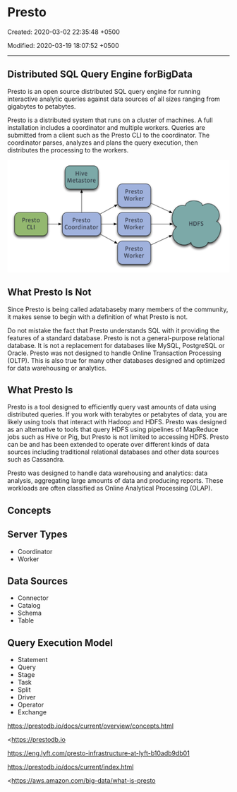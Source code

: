 # Presto

Created: 2020-03-02 22:35:48 +0500

Modified: 2020-03-19 18:07:52 +0500

---

## Distributed SQL Query Engine forBigData

Presto is an open source distributed SQL query engine for running interactive analytic queries against data sources of all sizes ranging from gigabytes to petabytes.

Presto is a distributed system that runs on a cluster of machines. A full installation includes a coordinator and multiple workers. Queries are submitted from a client such as the Presto CLI to the coordinator. The coordinator parses, analyzes and plans the query execution, then distributes the processing to the workers.

![Presto Installation Overview](../../media/Technologies-Others-Presto-image1.png)

## What Presto Is Not

Since Presto is being called adatabaseby many members of the community, it makes sense to begin with a definition of what Presto is not.

Do not mistake the fact that Presto understands SQL with it providing the features of a standard database. Presto is not a general-purpose relational database. It is not a replacement for databases like MySQL, PostgreSQL or Oracle. Presto was not designed to handle Online Transaction Processing (OLTP). This is also true for many other databases designed and optimized for data warehousing or analytics.

## What Presto Is

Presto is a tool designed to efficiently query vast amounts of data using distributed queries. If you work with terabytes or petabytes of data, you are likely using tools that interact with Hadoop and HDFS. Presto was designed as an alternative to tools that query HDFS using pipelines of MapReduce jobs such as Hive or Pig, but Presto is not limited to accessing HDFS. Presto can be and has been extended to operate over different kinds of data sources including traditional relational databases and other data sources such as Cassandra.

Presto was designed to handle data warehousing and analytics: data analysis, aggregating large amounts of data and producing reports. These workloads are often classified as Online Analytical Processing (OLAP).

## Concepts

## Server Types
-   Coordinator
-   Worker

## Data Sources
-   Connector
-   Catalog
-   Schema
-   Table

## Query Execution Model
-   Statement
-   Query
-   Stage
-   Task
-   Split
-   Driver
-   Operator
-   Exchange

<https://prestodb.io/docs/current/overview/concepts.html>

<https://prestodb.io

<https://eng.lyft.com/presto-infrastructure-at-lyft-b10adb9db01>

<https://prestodb.io/docs/current/index.html>

<https://aws.amazon.com/big-data/what-is-presto

